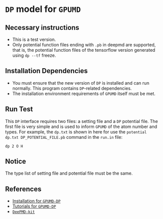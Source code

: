 # `DP` model for `GPUMD`

## Necessary instructions

- This is a test version.
- Only potential function files ending with `.pb` in deepmd are supported, that is, the potential function files of the tensorflow version generated using `dp --tf` freeze.

## Installation Dependencies

- You must ensure that the new version of `DP` is installed and can run normally. This program contains `DP`-related dependencies.
- The installation environment requirements of `GPUMD` itself must be met.

## Run Test

This `DP` interface requires two files: a setting file and a `DP` potential file. The first file is very simple and is used to inform `GPUMD` of the atom number and types. For example, the `dp.txt` is shown in here for use the `potential dp.txt DP_POTENTIAL_FILE.pb` command in the `run.in` file:

```dp 2 O H```

## Notice

The type list of setting file and potential file must be the same.

## References

- [Installation for `GPUMD-DP`](https://github.com/Kick-H/GPUMD/blob/master/doc/installation.rst)
- [Tutorials for `GPUMD-DP`](https://github.com/brucefan1983/GPUMD-Tutorials/tree/main/examples/14_DP)
- [`DeePMD-kit`](https://github.com/deepmodeling/deepmd-kit)
